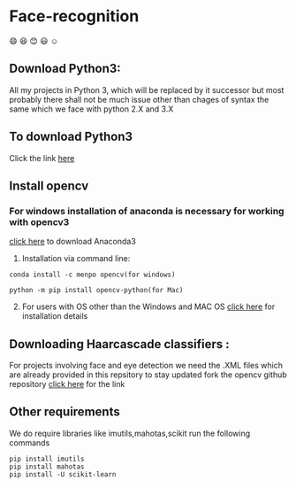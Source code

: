 # Face-recognition

:smile: :laughing: :blush: :smiley: :relaxed: 
## Download Python3:
All my projects in Python 3, which will be replaced by it successor but most probably there shall not be much issue other than chages of syntax the same which we face with python 2.X and 3.X

## To download Python3 
Click the link [here](https://www.python.org/downloads/release/python-371/)


## Install opencv 
### For windows installation of anaconda is necessary for working with opencv3
[click here](https://repo.continuum.io/archive/) to download Anaconda3

1. Installation via command line:
```
conda install -c menpo opencv(for windows)

python -m pip install opencv-python(for Mac)
```
2. For users with OS other than the Windows and MAC OS [click here](https://docs.opencv.org/2.4/doc/tutorials/introduction/table_of_content_introduction/table_of_content_introduction.html#table-of-content-introduction) for installation details

## Downloading Haarcascade classifiers :
For projects involving face and eye detection we need the .XML files which are already provided in this repsitory to stay updated fork the opencv github repository 
[click here](https://github.com/Preetam2114/opencv/tree/master/data/haarcascades) for the link 

## Other requirements
We do require libraries like imutils,mahotas,scikit run the following commands 
```
pip install imutils
pip install mahotas
pip install -U scikit-learn
```


